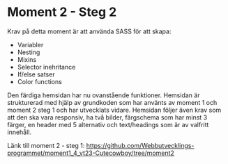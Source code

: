 # Moment 2 - Steg 2
Krav på detta moment är att använda SASS för att skapa:
- Variabler
- Nesting 
- Mixins
- Selector inehritance 
- If/else satser 
- Color functions

Den färdiga hemsidan har nu ovanstående funktioner. 
Hemsidan är strukturerad med hjälp av grundkoden som har använts av moment 1 och moment 2 steg 1 och har utvecklats vidare. 
Hemsidan följer även krav som att den ska vara responsiv, ha två bilder, färgschema som har minst 3 färger, en header med 5 alternativ och text/headings som är av valfritt innehåll.

Länk till moment 2 - steg 1: https://github.com/Webbutvecklings-programmet/moment1_4_vt23-Cutecowboy/tree/moment2